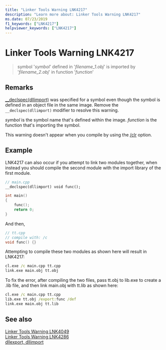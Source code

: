 ```yaml
---
title: "Linker Tools Warning LNK4217"
description: "Learn more about: Linker Tools Warning LNK4217"
ms.date: 07/23/2019
f1_keywords: ["LNK4217"]
helpviewer_keywords: ["LNK4217"]
---
```

# Linker Tools Warning LNK4217

> symbol '*symbol*' defined in '*filename_1.obj*' is imported by '*filename_2.obj*' in function '*function*'

## Remarks

[__declspec(dllimport)](../../cpp/dllexport-dllimport.md) was specified for a symbol even though the symbol is defined in an object file in the same image. Remove the `__declspec(dllimport)` modifier to resolve this warning.

*symbol* is the symbol name that's defined within the image. *function* is the function that's importing the symbol.

This warning doesn't appear when you compile by using the [/clr](../../build/reference/clr-common-language-runtime-compilation.md) option.

## Example

LNK4217 can also occur if you attempt to link two modules together, when instead you should compile the second module with the import library of the first module.

```cpp
// main.cpp
__declspec(dllimport) void func();

int main()
{
    func();
    return 0;
}
```

And then,

```cpp
// tt.cpp
// compile with: /c
void func() {}
```

Attempting to compile these two modules as shown here will result in LNK4217:

```cmd
cl.exe /c main.cpp tt.cpp
link.exe main.obj tt.obj
```

To fix the error, after compiling the two files, pass tt.obj to lib.exe to create a .lib file, and then link main.obj with tt.lib as shown here:

```cmd
cl.exe /c main.cpp tt.cpp
lib.exe tt.obj /export:func /def
link.exe main.obj tt.lib
```

## See also

[Linker Tools Warning LNK4049](linker-tools-warning-lnk4049.md) \
[Linker Tools Warning LNK4286](linker-tools-warning-lnk4286.md) \
[dllexport, dllimport](../../cpp/dllexport-dllimport.md)
